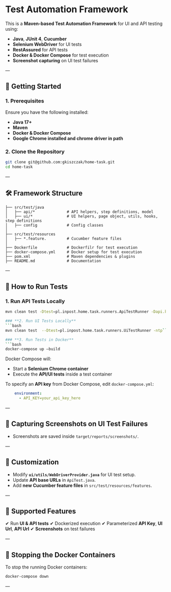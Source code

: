 # Test Automation Framework

This is a **Maven-based Test Automation Framework** for UI and API testing using:
- **Java**, **JUnit 4**, **Cucumber**
- **Selenium WebDriver** for UI tests
- **RestAssured** for API tests
- **Docker & Docker Compose** for test execution
- **Screenshot capturing** on UI test failures

—

## 🚀 **Getting Started**

### **1. Prerequisites**
Ensure you have the following installed:
- **Java 17+**
- **Maven**
- **Docker & Docker Compose**
- **Google Chrome installed and chrome driver in path**


### **2. Clone the Repository**
```bash
git clone git@github.com:gkiszczak/home-task.git
cd home-task
```

—

## 🛠 **Framework Structure**

```
├── src/test/java
│   ├── api/*              # API helpers, step definitions, model
│   ├── ui/*               # UI helpers, page object, utils, hooks, step definitions
│   ├── config             # Config classes
│
├── src/test/resources
│   ├── *.feature.         # Cucumber feature files
│
├── Dockerfile             # Dockerfilr for test execution
├── docker-compose.yml     # Docker setup for test execution
├── pom.xml                # Maven dependencies & plugins
├── README.md              # Documentation
```

—

## 🔧 **How to Run Tests**

### **1. Run API Tests Locally**
```bash
mvn clean test -Dtest=pl.inpost.home.task.runners.ApiTestRunner -Dapi.key=<your API key> -ntp```

### **2. Run UI Tests Locally**
```bash
mvn clean test  --Dtest=pl.inpost.home.task.runners.UiTestRunner -ntp```

### **3. Run Tests in Docker**
```bash
docker-compose up —build
```

Docker Compose will:
- Start a **Selenium Chrome container**
- Execute the **API/UI tests** inside a test container

To specify an **API key** from Docker Compose, edit `docker-compose.yml`:
```yaml
    environment:
      - API_KEY=your_api_key_here
```

—

## 📸 **Capturing Screenshots on UI Test Failures**
- Screenshots are saved inside `target/reports/screenshots/`.

—

## 📝 **Customization**
- Modify **`ui/utils/WebDriverProvider.java`** for UI test setup.
- Update **API base URLs** in `ApiTest.java`.
- Add **new Cucumber feature files** in `src/test/resources/features`.

—

## 🎯 **Supported Features**
✔ Run **UI & API tests**
✔ Dockerized execution
✔ Parameterized **API Key**, **UI Url**, **API Url**
✔ **Screenshots** on test failures

—

## 🛑 **Stopping the Docker Containers**
To stop the running Docker containers:
```bash
docker-compose down
```

—

